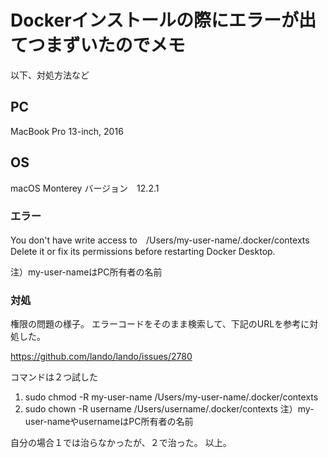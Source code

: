 # Dockerインストールの際にエラーが出てつまずいたのでメモ
以下、対処方法など

## PC
MacBook Pro 13-inch, 2016

## OS
macOS Monterey
バージョン　12.2.1

### エラー

You don't have write access to　/Users/my-user-name/.docker/contexts　Delete it or fix its permissions before restarting Docker Desktop.

注）my-user-nameはPC所有者の名前

### 対処
権限の問題の様子。
エラーコードをそのまま検索して、下記のURLを参考に対処した。

https://github.com/lando/lando/issues/2780

コマンドは２つ試した
1. sudo chmod -R my-user-name /Users/my-user-name/.docker/contexts
2. sudo chown -R username /Users/username/.docker/contexts
注）my-user-nameやusernameはPC所有者の名前

自分の場合１では治らなかったが、２で治った。
以上。
